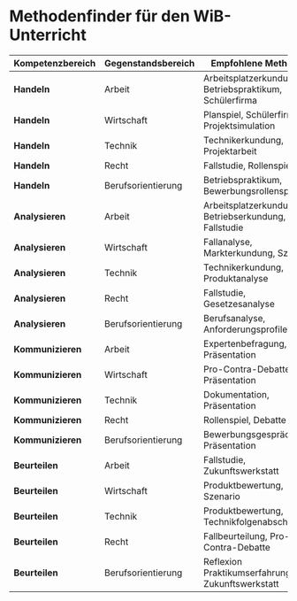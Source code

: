 # Methodenfinder für den WiB-Unterricht

| Kompetenzbereich | Gegenstandsbereich | Empfohlene Methoden | Jahrgangsstufe |
|------------------|--------------------|--------------------|----------------|
| **Handeln** | Arbeit | Arbeitsplatzerkundung, Betriebspraktikum, Schülerfirma | 5-10 |
| **Handeln** | Wirtschaft | Planspiel, Schülerfirma, Projektsimulation | 7-10 |
| **Handeln** | Technik | Technikerkundung, Projektarbeit | 5-10 |
| **Handeln** | Recht | Fallstudie, Rollenspiel | 7-10 |
| **Handeln** | Berufsorientierung | Betriebspraktikum, Bewerbungsrollenspiel | 8-10 |
| **Analysieren** | Arbeit | Arbeitsplatzerkundung, Betriebserkundung, Fallstudie | 5-10 |
| **Analysieren** | Wirtschaft | Fallanalyse, Markterkundung, Szenario | 7-10 |
| **Analysieren** | Technik | Technikerkundung, Produktanalyse | 5-10 |
| **Analysieren** | Recht | Fallstudie, Gesetzesanalyse | 7-10 |
| **Analysieren** | Berufsorientierung | Berufsanalyse, Anforderungsprofile | 7-10 |
| **Kommunizieren** | Arbeit | Expertenbefragung, Präsentation | 5-10 |
| **Kommunizieren** | Wirtschaft | Pro-Contra-Debatte, Präsentation | 7-10 |
| **Kommunizieren** | Technik | Dokumentation, Präsentation | 5-10 |
| **Kommunizieren** | Recht | Rollenspiel, Debatte | 7-10 |
| **Kommunizieren** | Berufsorientierung | Bewerbungsgespräch, Präsentation | 8-10 |
| **Beurteilen** | Arbeit | Fallstudie, Zukunftswerkstatt | 7-10 |
| **Beurteilen** | Wirtschaft | Produktbewertung, Szenario | 7-10 |
| **Beurteilen** | Technik | Produktbewertung, Technikfolgenabschätzung | 7-10 |
| **Beurteilen** | Recht | Fallbeurteilung, Pro-Contra-Debatte | 7-10 |
| **Beurteilen** | Berufsorientierung | Reflexion Praktikumserfahrungen, Zukunftswerkstatt | 8-10 |
